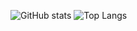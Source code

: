 ![GitHub stats](https://github-readme-stats.vercel.app/api?username=cyb9701&show_icons=true&count_private=true&theme=dark)
![Top Langs](https://github-readme-stats.vercel.app/api/top-langs/?username=cyb9701&layout=compact)
